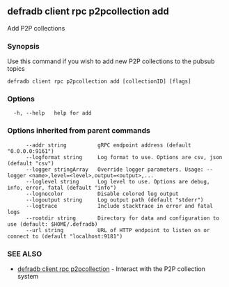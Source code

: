 ## defradb client rpc p2pcollection add

Add P2P collections

### Synopsis

Use this command if you wish to add new P2P collections to the pubsub topics

```
defradb client rpc p2pcollection add [collectionID] [flags]
```

### Options

```
  -h, --help   help for add
```

### Options inherited from parent commands

```
      --addr string          gRPC endpoint address (default "0.0.0.0:9161")
      --logformat string     Log format to use. Options are csv, json (default "csv")
      --logger stringArray   Override logger parameters. Usage: --logger <name>,level=<level>,output=<output>,...
      --loglevel string      Log level to use. Options are debug, info, error, fatal (default "info")
      --lognocolor           Disable colored log output
      --logoutput string     Log output path (default "stderr")
      --logtrace             Include stacktrace in error and fatal logs
      --rootdir string       Directory for data and configuration to use (default: $HOME/.defradb)
      --url string           URL of HTTP endpoint to listen on or connect to (default "localhost:9181")
```

### SEE ALSO

* [defradb client rpc p2pcollection](defradb_client_rpc_p2pcollection.md)	 - Interact with the P2P collection system

